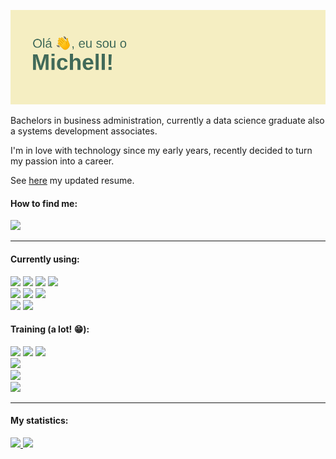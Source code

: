 <a href="https://github.com/michellamello"><img src="https://github.com/michellamello/michellamello/blob/main/header.png"/></a>

Bachelors in business administration, currently a data science graduate also a systems development associates.

I'm in love with technology since my early years, recently decided to turn my passion into a career.

See <a href="https://michellamello.github.io/curriculo/">here</a> my updated resume.

#### How to find me:
<a href="https://www.linkedin.com/in/michell-mello/"><img src="https://img.shields.io/badge/LinkedIn-0077B5?style=for-the-badge&logo=linkedin&logoColor=white"/></a>

<hr>

#### Currently using:
<div>
  <img src="https://img.shields.io/badge/Python-FFD43B?style=for-the-badge&logo=python&logoColor=darkgreen"/>
  <img src="https://img.shields.io/badge/Django-092E20?style=for-the-badge&logo=django&logoColor=green"/>
  <img src="https://img.shields.io/badge/Jupyter-F37626.svg?&style=for-the-badge&logo=Jupyter&logoColor=white"/>
  <img src="https://img.shields.io/badge/C%23-239120?style=for-the-badge&logo=c-sharp&logoColor=white"/>
</div>
<div>
  <img src="https://img.shields.io/badge/HTML-239120?style=for-the-badge&logo=html5&logoColor=white"/>
  <img src="https://img.shields.io/badge/CSS3-1572B6?style=for-the-badge&logo=css3&logoColor=white"/>
  <img src="https://img.shields.io/badge/Bootstrap-563D7C?style=for-the-badge&logo=bootstrap&logoColor=white"/>
</div>
<div>
  <img src="https://img.shields.io/badge/MongoDB-4EA94B?style=for-the-badge&logo=mongodb&logoColor=white"/>
  <img src="https://img.shields.io/badge/MySQL-00000F?style=for-the-badge&logo=mysql&logoColor=white"/>
</div>

#### Training (a lot! 😁):
<div>
  <div>
    <img src="https://img.shields.io/badge/Amazon_AWS-232F3E?style=for-the-badge&logo=amazon-aws&logoColor=white"/>
    <img src="https://img.shields.io/badge/microsoft%20azure-0089D6?style=for-the-badge&logo=microsoft-azure&logoColor=white"/>
    <img src="https://img.shields.io/badge/Google_Cloud-4285F4?style=for-the-badge&logo=google-cloud&logoColor=white"/>
  </div>
  <div>
    <img src="https://img.shields.io/badge/JavaScript-F7DF1E?style=for-the-badge&logo=javascript&logoColor=black"/>
  </div>
  <div>
    <img src="https://img.shields.io/badge/PostgreSQL-316192?style=for-the-badge&logo=postgresql&logoColor=white"/>
  </div>
  <div>
    <img src="https://img.shields.io/badge/Docker-2CA5E0?style=for-the-badge&logo=docker&logoColor=white"/>
  </div>
</div>
<hr>

#### My statistics:
<div>
  <a href="https://github.com/michellamello">
    <img src="https://github.com/michellamello/github-stats/blob/master/generated/overview.svg"/>
    <img src="https://github.com/michellamello/github-stats/blob/master/generated/languages.svg"/>
  </a>
</div>
